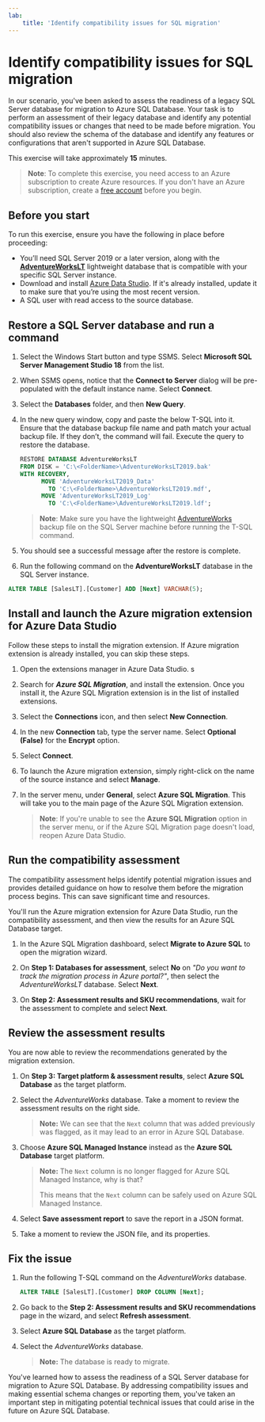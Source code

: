 ```yaml
---
lab:
    title: 'Identify compatibility issues for SQL migration'
---
```


# Identify compatibility issues for SQL migration

In our scenario, you've been asked to assess the readiness of a legacy SQL Server database for migration to Azure SQL Database. Your task is to perform an assessment of their legacy database and identify any potential compatibility issues or changes that need to be made before migration. You should also review the schema of the database and identify any features or configurations that aren't supported in Azure SQL Database.

This exercise will take approximately **15** minutes.

> **Note**: To complete this exercise, you need access to an Azure subscription to create Azure resources. If you don't have an Azure subscription, create a [free account](https://azure.microsoft.com/free/?azure-portal=true) before you begin.

## Before you start

To run this exercise, ensure you have the following in place before proceeding:

- You’ll need SQL Server 2019 or a later version, along with the [**AdventureWorksLT**](https://learn.microsoft.com/sql/samples/adventureworks-install-configure#download-backup-files) lightweight database that is compatible with your specific SQL Server instance.
- Download and install [Azure Data Studio](https://learn.microsoft.com/sql/azure-data-studio/download-azure-data-studio). If it's already installed, update it to make sure that you’re using the most recent version.
- A SQL user with read access to the source database.

## Restore a SQL Server database and run a command

1. Select the Windows Start button and type SSMS. Select **Microsoft SQL Server Management Studio 18** from the list.  

1. When SSMS opens, notice that the **Connect to Server** dialog will be pre-populated with the default instance name. Select **Connect**.

1. Select the **Databases** folder, and then **New Query**.

1. In the new query window, copy and paste the below T-SQL into it. Ensure that the database backup file name and path match your actual backup file. If they don’t, the command will fail. Execute the query to restore the database.

    ```sql
    RESTORE DATABASE AdventureWorksLT
    FROM DISK = 'C:\<FolderName>\AdventureWorksLT2019.bak'
    WITH RECOVERY,
          MOVE 'AdventureWorksLT2019_Data' 
            TO 'C:\<FolderName>\AdventureWorksLT2019.mdf',
          MOVE 'AdventureWorksLT2019_Log'
            TO 'C:\<FolderName>\AdventureWorksLT2019.ldf';
    ```

    > **Note**: Make sure you have the lightweight [AdventureWorks](https://learn.microsoft.com/sql/samples/adventureworks-install-configure#download-backup-files) backup file on the SQL Server machine before running the T-SQL command.

1. You should see a successful message after the restore is complete.

1. Run the following command on the **AdventureWorksLT** database in the SQL Server instance.

```sql
ALTER TABLE [SalesLT].[Customer] ADD [Next] VARCHAR(5);
```

## Install and launch the Azure migration extension for Azure Data Studio

Follow these steps to install the migration extension. If Azure migration extension is already installed, you can skip these steps.

1. Open the extensions manager in Azure Data Studio. s

1. Search for ***Azure SQL Migration***, and install the extension. Once you install it, the Azure SQL Migration extension is in the list of installed extensions.

1. Select the **Connections** icon, and then select **New Connection**. 

1. In the new **Connection** tab, type the server name. Select **Optional (False)** for the **Encrypt** option.

1. Select **Connect**. 

1. To launch the Azure migration extension, simply right-click on the name of the source instance and select **Manage**. 

1. In the server menu, under **General**, select **Azure SQL Migration**. This will take you to the main page of the Azure SQL Migration extension.

    > **Note**: If you're unable to see the **Azure SQL Migration** option in the server menu, or if the Azure SQL Migration page doesn't load, reopen Azure Data Studio.

## Run the compatibility assessment

The compatibility assessment helps identify potential migration issues and provides detailed guidance on how to resolve them before the migration process begins. This can save significant time and resources. 

You'll run the Azure migration extension for Azure Data Studio, run the compatibility assessment, and then view the results for an Azure SQL Database target.

1. In the Azure SQL Migration dashboard, select **Migrate to Azure SQL** to open the migration wizard.

1. On **Step 1: Databases for assessment**, select **No** on *"Do you want to track the migration process in Azure portal?"*, then select the *AdventureWorksLT* database. Select **Next**.

1. On **Step 2: Assessment results and SKU recommendations**, wait for the assessment to complete and select **Next**.

## Review the assessment results

You are now able to review the recommendations generated by the migration extension.

1. On **Step 3: Target platform & assessment results**, select **Azure SQL Database** as the target platform.

1. Select the *AdventureWorks* database. Take a moment to review the assessment results on the right side.
    
    > **Note:** We can see that the `Next` column that was added previously was flagged, as it may lead to an error in Azure SQL Database.

1. Choose **Azure SQL Managed Instance** instead as the **Azure SQL Database** target platform.
    
    > **Note:** The `Next` column is no longer flagged for Azure SQL Managed Instance, why is that? 
    >
    >This means that the `Next` column can be safely used on Azure SQL Managed Instance.

1. Select **Save assessment report** to save the report in a JSON format.

1. Take a moment to review the JSON file, and its properties.

## Fix the issue

1. Run the following T-SQL command on the *AdventureWorks* database.

    ```sql
    ALTER TABLE [SalesLT].[Customer] DROP COLUMN [Next];
    ```

1. Go back to the **Step 2: Assessment results and SKU recommendations** page in the wizard, and select **Refresh assessment**.

1. Select **Azure SQL Database** as the target platform.

1. Select the *AdventureWorks* database.

    > **Note:** The database is ready to migrate.

You've learned how to assess the readiness of a SQL Server database for migration to Azure SQL Database. By addressing compatibility issues and making essential schema changes or reporting them, you've taken an important step in mitigating potential technical issues that could arise in the future on Azure SQL Database.
